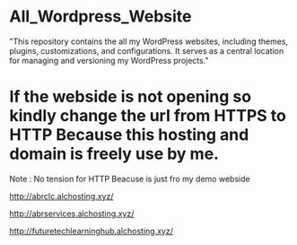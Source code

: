 # All_Wordpress_Website
"This repository contains the  all my WordPress websites, including themes, plugins, customizations, and configurations. It serves as a central location for managing and versioning my WordPress projects."
# If the webside is not opening so kindly change the url from HTTPS to HTTP Because this hosting and domain is freely use by me.
Note : No tension for HTTP Beacuse is just fro my demo webside

http://abrclc.alchosting.xyz/

http://abrservices.alchosting.xyz/

http://futuretechlearninghub.alchosting.xyz/


